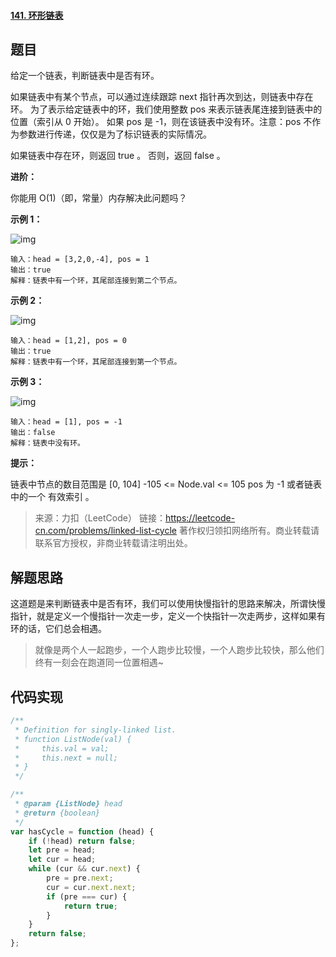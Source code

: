 #### [141. 环形链表](https://leetcode-cn.com/problems/linked-list-cycle/)

## 题目

给定一个链表，判断链表中是否有环。

如果链表中有某个节点，可以通过连续跟踪 next 指针再次到达，则链表中存在环。 为了表示给定链表中的环，我们使用整数 pos 来表示链表尾连接到链表中的位置（索引从 0 开始）。 如果 pos 是 -1，则在该链表中没有环。注意：pos 不作为参数进行传递，仅仅是为了标识链表的实际情况。

如果链表中存在环，则返回 true 。 否则，返回 false 。

**进阶：**

你能用 O(1)（即，常量）内存解决此问题吗？ 

**示例 1：**

![img](https://gitee.com/Lee-Jp/notes/raw/master/images/circularlinkedlist.png)

```
输入：head = [3,2,0,-4], pos = 1
输出：true
解释：链表中有一个环，其尾部连接到第二个节点。
```

**示例 2：**

![img](https://gitee.com/Lee-Jp/notes/raw/master/images/circularlinkedlist_test2.png)
```
输入：head = [1,2], pos = 0
输出：true
解释：链表中有一个环，其尾部连接到第一个节点。
```

**示例 3：**

![img](https://gitee.com/Lee-Jp/notes/raw/master/images/circularlinkedlist_test3.png)
```
输入：head = [1], pos = -1
输出：false
解释：链表中没有环。
```

**提示：**

链表中节点的数目范围是 [0, 104]
-105 <= Node.val <= 105
pos 为 -1 或者链表中的一个 有效索引 。


> 来源：力扣（LeetCode）
链接：https://leetcode-cn.com/problems/linked-list-cycle
著作权归领扣网络所有。商业转载请联系官方授权，非商业转载请注明出处。


## 解题思路

这道题是来判断链表中是否有环，我们可以使用快慢指针的思路来解决，所谓快慢指针，就是定义一个慢指针一次走一步，定义一个快指针一次走两步，这样如果有环的话，它们总会相遇。

> 就像是两个人一起跑步，一个人跑步比较慢，一个人跑步比较快，那么他们终有一刻会在跑道同一位置相遇~

## 代码实现

```js
/**
 * Definition for singly-linked list.
 * function ListNode(val) {
 *     this.val = val;
 *     this.next = null;
 * }
 */

/**
 * @param {ListNode} head
 * @return {boolean}
 */
var hasCycle = function (head) {
    if (!head) return false;
    let pre = head;
    let cur = head;
    while (cur && cur.next) {
        pre = pre.next;
        cur = cur.next.next;
        if (pre === cur) {
            return true;
        }
    }
    return false;
};
```


